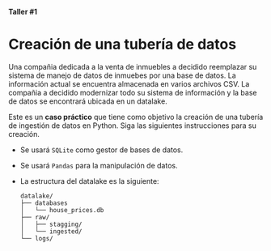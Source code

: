 **Taller #1**

Creación de una tubería de datos
==============================================================================

Una compañia dedicada a la venta de inmuebles a decidido reemplazar su sistema
de manejo de datos de inmuebes por una base de datos. La información 
actual se encuentra almacenada en varios archivos CSV. La compañia a decidido 
modernizar todo su sistema de información y la base de datos se encontrará 
ubicada en un datalake.

Este es un **caso práctico** que tiene como objetivo la creación de una 
tubería de ingestión de datos en Python. Siga las siguientes instrucciones para
su creación.

* Se usará `SQLite` como gestor de bases de datos.
* Se usará `Pandas` para la manipulación de datos.
* La estructura del datalake es la siguiente:
    
    ```
    datalake/
    ├── databases
    │   └── house_prices.db
    ├── raw/
    │   ├── stagging/
    │   └── ingested/
    └── logs/
    ``` 

